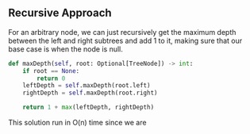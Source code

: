 ## Recursive Approach
For an arbitrary node, we can just recursively get the maximum depth between the left and right subtrees and add 1 to it, making sure that our base case is when the node is null.
``` python
def maxDepth(self, root: Optional[TreeNode]) -> int:
	if root == None:
		return 0
	leftDepth = self.maxDepth(root.left)
	rightDepth = self.maxDepth(root.right)

	return 1 + max(leftDepth, rightDepth)
```
This solution run in O(n) time since we are 